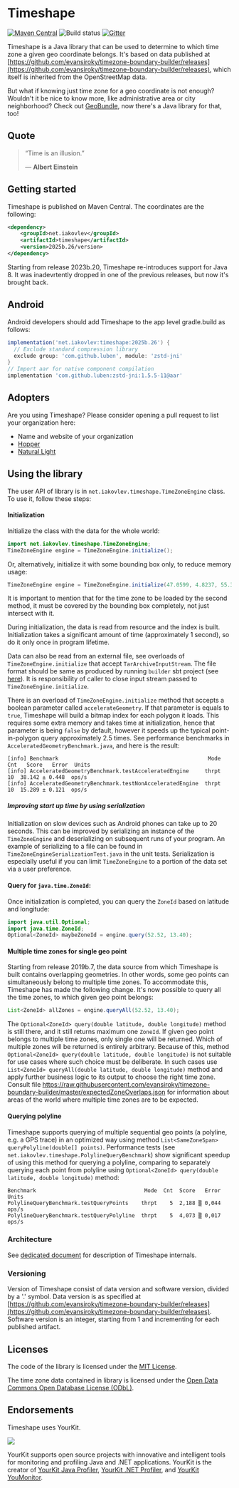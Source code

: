 # Timeshape

[![Maven Central](https://maven-badges.herokuapp.com/maven-central/net.iakovlev/timeshape/badge.svg)](https://maven-badges.herokuapp.com/maven-central/net.iakovlev/timeshape/)
![Build status](https://github.com/RomanIakovlev/timeshape/actions/workflows/release.yml/badge.svg)
[![Gitter](https://badges.gitter.im/timeshape/community.svg)](https://gitter.im/timeshape/community)

Timeshape is a Java library that can be used to determine to which time zone a given geo coordinate belongs.
It's based on data published at
[https://github.com/evansiroky/timezone-boundary-builder/releases](https://github.com/evansiroky/timezone-boundary-builder/releases),
which itself is inherited from the OpenStreetMap data.

But what if knowing just time zone for a geo coordinate is not enough? Wouldn't it be nice to know more, like
administrative area or city neighborhood? Check out [GeoBundle](https://geobundle.com), now there's a Java library for that, too!

## Quote

> “Time is an illusion.”
>
> ― **Albert Einstein**

## Getting started

Timeshape is published on Maven Central. The coordinates are the following:

```xml
<dependency>
    <groupId>net.iakovlev</groupId>
    <artifactId>timeshape</artifactId>
    <version>2025b.26/version>
</dependency>
```

Starting from release 2023b.20, Timeshape re-introduces support for Java 8. It was inadevrtently dropped in one of the previous releases,
but now it's brought back.

## Android

Android developers should add Timeshape to the app level gradle.build as follows:

```gradle
implementation('net.iakovlev:timeshape:2025b.26') {
  // Exclude standard compression library
  exclude group: 'com.github.luben', module: 'zstd-jni'
}
// Import aar for native component compilation
implementation 'com.github.luben:zstd-jni:1.5.5-11@aar'
```

## Adopters

Are you using Timeshape? Please consider opening a pull request to list your organization here:

 * Name and website of your organization
 * [Hopper](https://hopper.com/)
 * [Natural Light](https://play.google.com/store/apps/details?id=com.blackholeofphotography.naturallight)

## Using the library

The user API of library is in `net.iakovlev.timeshape.TimeZoneEngine` class. To use it, follow these steps:

#### Initialization

Initialize the class with the data for the whole world:

```java
import net.iakovlev.timeshape.TimeZoneEngine;
TimeZoneEngine engine = TimeZoneEngine.initialize();
```

Or, alternatively, initialize it with some bounding box only, to reduce memory usage:

```java
TimeZoneEngine engine = TimeZoneEngine.initialize(47.0599, 4.8237, 55.3300, 15.2486);
```

It is important to mention that for the time zone to be loaded by the second method,
it must be covered by the bounding box completely, not just intersect with it.

During initialization, the data is read from resource and the index is built.
Initialization takes a significant amount of time (approximately 1 second), so do it only once in program lifetime.

Data can also be read from an external file, see overloads of `TimeZoneEngine.initialize` that accept
`TarArchiveInputStream`. The file format should be same as produced by running `builder` sbt project
(see [here](doc/Architecture.md#builder)).
It is responsibility of caller to close input stream passed to `TimeZoneEngine.initialize`.

There is an overload of `TimeZoneEngine.initialize` method that accepts a boolean parameter called
`accelerateGeometry`. If that parameter is equals to `true`, Timeshape will build a bitmap index
for each polygon it loads. This requires some extra memory and takes time at initialization, hence
that parameter is being `false` by default, however it speeds up the typical point-in-polygon query
approximately 2.5 times. See performance benchmarks in `AcceleratedGeometryBenchmark.java`, and
here is the result:
```
[info] Benchmark                                               Mode  Cnt   Score   Error  Units
[info] AcceleratedGeometryBenchmark.testAcceleratedEngine     thrpt   10  38.142 ± 0.448  ops/s
[info] AcceleratedGeometryBenchmark.testNonAcceleratedEngine  thrpt   10  15.289 ± 0.121  ops/s
```


##### Improving start up time by using serialization

Initialization on slow devices such as Android phones can take up to 20 seconds. This can be improved by
serializing an instance of the `TimeZoneEngine` and deserializing on subsequent runs of your program.
An example of serializing to a file can be found in `TimeZoneEngineSerializationTest.java` in the
unit tests. Serialization is especially useful if you can limit `TimeZoneEngine` to a portion of the
data set via a user preference.


#### Query for `java.time.ZoneId`:

Once initialization is completed, you can query the `ZoneId` based on latitude and longitude:

```java
import java.util.Optional;
import java.time.ZoneId;
Optional<ZoneId> maybeZoneId = engine.query(52.52, 13.40);
```

#### Multiple time zones for single geo point

Starting from release 2019b.7, the data source from which Timeshape is built contains overlapping geometries.
In other words, some geo points can simultaneously belong to multiple time zones. To accommodate this,
Timeshape has made the following change. It's now possible to query all the time zones, to which given
geo point belongs:

```java
List<ZoneId> allZones = engine.queryAll(52.52, 13.40);
```

The `Optional<ZoneId> query(double latitude, double longitude)` method is still there, and it still returns
maximum one `ZoneId`. If given geo point belongs to multiple time zones, only single one will be returned.
Which of multiple zones will be returned is entirely arbitrary. Because of this, method
`Optional<ZoneId> query(double latitude, double longitude)` is not suitable for use cases where such choice must
be deliberate. In such cases use `List<ZoneId> queryAll(double latitude, double longitude)` method and apply further
business logic to its output to choose the right time zone. Consult file
https://raw.githubusercontent.com/evansiroky/timezone-boundary-builder/master/expectedZoneOverlaps.json
for information about areas of the world where multiple time zones are to be expected.

#### Querying polyline

Timeshape supports querying of multiple sequential geo points (a polyline, e.g. a GPS trace) in an optimized way using method
`List<SameZoneSpan> queryPolyline(double[] points)`. Performance tests (see `net.iakovlev.timeshape.PolylineQueryBenchmark`)
show significant speedup of using this method for querying a polyline, comparing to separately querying each point from polyline 
using `Optional<ZoneId> query(double latitude, double longitude)` method:

```
Benchmark                                  Mode  Cnt  Score   Error  Units
PolylineQueryBenchmark.testQueryPoints    thrpt    5  2,188 ▒ 0,044  ops/s
PolylineQueryBenchmark.testQueryPolyline  thrpt    5  4,073 ▒ 0,017  ops/s
```

### Architecture

See [dedicated document](doc/Architecture.md) for description of Timeshape internals.

### Versioning

Version of Timeshape consist of data version and software version, divided by a '.' symbol.
Data version is as specified at [https://github.com/evansiroky/timezone-boundary-builder/releases](https://github.com/evansiroky/timezone-boundary-builder/releases).
Software version is an integer, starting from 1 and incrementing for each published artifact.

## Licenses

The code of the library is licensed under the [MIT License](https://opensource.org/licenses/MIT).

The time zone data contained in library is licensed under the [Open Data Commons Open Database License (ODbL)](http://opendatacommons.org/licenses/odbl/).

## Endorsements

Timeshape uses YourKit.

<img src="https://www.yourkit.com/images/yklogo.png">

YourKit supports open source projects with innovative and intelligent tools
for monitoring and profiling Java and .NET applications.
YourKit is the creator of <a href="https://www.yourkit.com/java/profiler/">YourKit Java Profiler</a>,
<a href="https://www.yourkit.com/dotnet-profiler/">YourKit .NET Profiler</a>,
and <a href="https://www.yourkit.com/youmonitor/">YourKit YouMonitor</a>.
